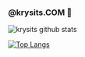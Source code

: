 ### @krysits.COM  👋

![krysits github stats](https://github-readme-stats.vercel.app/api?username=krysits&count_private=true&show_icons=true&theme=radical)  

[![Top Langs](https://github-readme-stats.vercel.app/api/top-langs/?username=krysits&theme=radical&langs_count=6&layout=compact)](https://github.com/anuraghazra/github-readme-stats)
